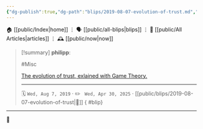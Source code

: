 ```yaml
---
{"dg-publish":true,"dg-path":"blips/2019-08-07-evolution-of-trust.md","dg-permalink":"2019/08/07/evolution-of-trust/","permalink":"/2019/08/07/evolution-of-trust/","title":"philipp @ 2019-08-07"}
---
```



<div class="transclusion internal-embed is-loaded"><div class="markdown-embed">




🏠 [[public/Index\|home]]  ⋮ 🗣️ [[public/all-blips\|blips]] ⋮  📝 [[public/All Articles\|articles]]  ⋮ 🕰️ [[public/now\|now]]


</div></div>


> [!summary] **philipp**:
>
> #Misc
>
> [The evolution of trust, exlained with Game Theory.](https://ncase.me/trust/)
> - - -
>
> 🗓️ <code>Wed, Aug 7, 2019</code>  · ✏️ <code> Wed, Apr 30, 2025</code>  · [[public/blips/2019-08-07-evolution-of-trust\|🔗]]
{ #blip}


- - -

 👾
